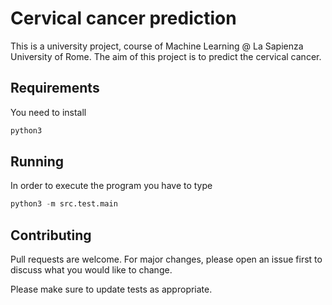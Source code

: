 # Cervical cancer prediction

This is a university project, course of Machine Learning @ La Sapienza University of Rome. 
The aim of this project is to predict the cervical cancer.

## Requirements
You need to install
```bash
python3
```

## Running
In order to execute the program you have to type
```python
python3 -m src.test.main
```

## Contributing
Pull requests are welcome. For major changes, please open an issue first to discuss what you would like to change.

Please make sure to update tests as appropriate.
